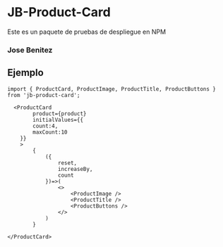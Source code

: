 # JB-Product-Card

Este es un paquete de pruebas de despliegue en NPM

### Jose Benitez

## Ejemplo
```
import { ProductCard, ProductImage, ProductTitle, ProductButtons } from 'jb-product-card';
```

```
  <ProductCard 
        product={product}
        initialValues={{
        count:4,
        maxCount:10
    }}
    >
        {
            ({
                reset,
                increaseBy,
                count
            })=>(
                <>
                    <ProductImage />
                    <ProductTitle />
                    <ProductButtons />
                </>
            )
        }
    
</ProductCard>
```
